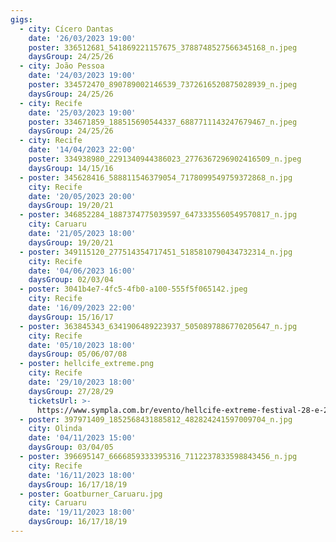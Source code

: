```yaml
---
gigs:
  - city: Cícero Dantas
    date: '26/03/2023 19:00'
    poster: 336512681_541869221157675_3788748527566345168_n.jpeg
    daysGroup: 24/25/26
  - city: João Pessoa
    date: '24/03/2023 19:00'
    poster: 334572470_890789002146539_7372616520875028939_n.jpeg
    daysGroup: 24/25/26
  - city: Recife
    date: '25/03/2023 19:00'
    poster: 334671859_188515690544337_6887711143247679467_n.jpeg
    daysGroup: 24/25/26
  - city: Recife
    date: '14/04/2023 22:00'
    poster: 334938980_2291340944386023_2776367296902416509_n.jpeg
    daysGroup: 14/15/16
  - poster: 345628416_588811546379054_7178099549759372868_n.jpg
    city: Recife
    date: '20/05/2023 20:00'
    daysGroup: 19/20/21
  - poster: 346852284_1887374775039597_6473335560549570817_n.jpg
    city: Caruaru
    date: '21/05/2023 18:00'
    daysGroup: 19/20/21
  - poster: 349115120_277514354717451_5185810790434732314_n.jpg
    city: Recife
    date: '04/06/2023 16:00'
    daysGroup: 02/03/04
  - poster: 3041b4e7-4fc5-4fb0-a100-555f5f065142.jpeg
    city: Recife
    date: '16/09/2023 22:00'
    daysGroup: 15/16/17
  - poster: 363845343_6341906489223937_5050897886770205647_n.jpg
    city: Recife
    date: '05/10/2023 18:00'
    daysGroup: 05/06/07/08
  - poster: hellcife_extreme.png
    city: Recife
    date: '29/10/2023 18:00'
    daysGroup: 27/28/29
    ticketsUrl: >-
      https://www.sympla.com.br/evento/hellcife-extreme-festival-28-e-29-outubro-2023-recife-pe/2013632
  - poster: 397971409_1852568431885812_482824241597009704_n.jpg
    city: Olinda
    date: '04/11/2023 15:00'
    daysGroup: 03/04/05
  - poster: 396695147_6666859333395316_7112237833598843456_n.jpg
    city: Recife
    date: '16/11/2023 18:00'
    daysGroup: 16/17/18/19
  - poster: Goatburner_Caruaru.jpg
    city: Caruaru
    date: '19/11/2023 18:00'
    daysGroup: 16/17/18/19
---
```


